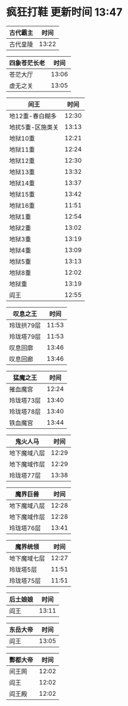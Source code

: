 # 疯狂打鞋 更新时间 13:47

| 古代霸主   | 时间    |
|--------|-------|
| 古代皇陵 | 13:22 |

| 四象苍茫长老   | 时间    |
|--------|-------|
| 苍茫大厅 | 13:06 |
| 虚无之关 | 13:05 |

| 间王   | 时间    |
|--------|-------|
| 地12重-春白糊多 | 12:30 |
| 地扰5重-区施类关 | 13:13 |
| 地狱10重 | 12:21 |
| 地狱11重 | 12:24 |
| 地狱12重 | 12:30 |
| 地狱13重 | 13:32 |
| 地狱14重 | 13:37 |
| 地狱15重 | 13:42 |
| 地狱16重 | 11:51 |
| 地狱1重 | 12:54 |
| 地狱2重 | 13:02 |
| 地狱3重 | 13:19 |
| 地狱4重 | 13:09 |
| 地狱5重 | 13:13 |
| 地狱8重 | 12:02 |
| 地狱重 | 13:19 |
| 阎王 | 12:55 |

| 叹息之王   | 时间    |
|--------|-------|
| 玲珑拱79层 | 11:53 |
| 玲珑塔79层 | 11:53 |
| 叹息回廓 | 13:46 |
| 叹息回廊 | 13:46 |

| 猛魔之王   | 时间    |
|--------|-------|
| 摧血魔宫 | 12:24 |
| 玲珑塔73层 | 13:40 |
| 玲珑塔78层 | 13:40 |
| 铁血魔宫 | 13:44 |

| 鬼火人马   | 时间    |
|--------|-------|
| 地下魔域八层 | 12:29 |
| 地下魔域作层 | 12:29 |
| 玲珑塔77层 | 13:38 |

| 魔界巨兽   | 时间    |
|--------|-------|
| 地下魔域八层 | 12:28 |
| 地下魔域作层 | 12:28 |
| 玲珑塔76层 | 13:41 |

| 魔界统领   | 时间    |
|--------|-------|
| 地下魔域七层 | 12:27 |
| 玲珑塔5层 | 11:51 |
| 玲珑塔75层 | 11:51 |

| 后土娘娘   | 时间    |
|--------|-------|
| 阎王 | 13:11 |

| 东岳大帝   | 时间    |
|--------|-------|
| 阎王 | 13:05 |

| 酆都大帝   | 时间    |
|--------|-------|
| 间王网 | 12:02 |
| 阎王 | 12:02 |
| 阎王殿 | 12:02 |